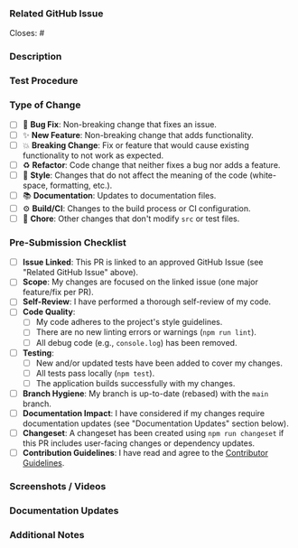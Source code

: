 <!--
Thank you for contributing to Mayai Code!

Before submitting your PR, please ensure:
- It's linked to an approved GitHub Issue.
- You've reviewed our [Contributing Guidelines](../../CONTRIBUTING.md).
-->

### Related GitHub Issue

<!-- Every PR MUST be linked to an approved issue. -->

Closes: # <!-- Replace with the issue number, e.g., Closes: #123 -->

### Description

<!--
Briefly summarize the changes in this PR and how they address the linked issue.
The issue should cover the "what" and "why"; this section should focus on:
- The "how": key implementation details, design choices, or trade-offs made.
- Anything specific reviewers should pay attention to in this PR.
-->

### Test Procedure

<!--
Detail the steps to test your changes. This helps reviewers verify your work.
- How did you test this specific implementation? (e.g., unit tests, manual testing steps)
- How can reviewers reproduce your tests or verify the fix/feature?
- Include relevant testing environment details if applicable.
-->

### Type of Change

<!-- Mark all applicable boxes with an 'x'. -->

- [ ] 🐛 **Bug Fix**: Non-breaking change that fixes an issue.
- [ ] ✨ **New Feature**: Non-breaking change that adds functionality.
- [ ] 💥 **Breaking Change**: Fix or feature that would cause existing functionality to not work as expected.
- [ ] ♻️ **Refactor**: Code change that neither fixes a bug nor adds a feature.
- [ ] 💅 **Style**: Changes that do not affect the meaning of the code (white-space, formatting, etc.).
- [ ] 📚 **Documentation**: Updates to documentation files.
- [ ] ⚙️ **Build/CI**: Changes to the build process or CI configuration.
- [ ] 🧹 **Chore**: Other changes that don't modify `src` or test files.

### Pre-Submission Checklist

<!-- Go through this checklist before marking your PR as ready for review. -->

- [ ] **Issue Linked**: This PR is linked to an approved GitHub Issue (see "Related GitHub Issue" above).
- [ ] **Scope**: My changes are focused on the linked issue (one major feature/fix per PR).
- [ ] **Self-Review**: I have performed a thorough self-review of my code.
- [ ] **Code Quality**:
    - [ ] My code adheres to the project's style guidelines.
    - [ ] There are no new linting errors or warnings (`npm run lint`).
    - [ ] All debug code (e.g., `console.log`) has been removed.
- [ ] **Testing**:
    - [ ] New and/or updated tests have been added to cover my changes.
    - [ ] All tests pass locally (`npm test`).
    - [ ] The application builds successfully with my changes.
- [ ] **Branch Hygiene**: My branch is up-to-date (rebased) with the `main` branch.
- [ ] **Documentation Impact**: I have considered if my changes require documentation updates (see "Documentation Updates" section below).
- [ ] **Changeset**: A changeset has been created using `npm run changeset` if this PR includes user-facing changes or dependency updates.
- [ ] **Contribution Guidelines**: I have read and agree to the [Contributor Guidelines](../../CONTRIBUTING.md).

### Screenshots / Videos

<!--
For UI changes, please provide before-and-after screenshots or a short video of the *actual results*.
This greatly helps in understanding the visual impact of your changes.
-->

### Documentation Updates

<!--
Does this PR necessitate updates to user-facing documentation?
- [ ] No documentation updates are required.
- [ ] Yes, documentation updates are required. (Please describe what needs to be updated or link to a PR in the docs repository).
-->

### Additional Notes

<!-- Add any other context, questions, or information for reviewers here. -->
